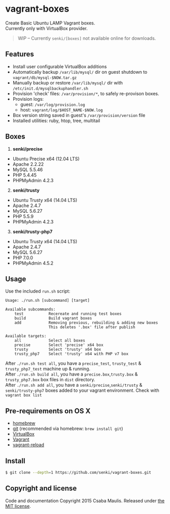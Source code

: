 # vagrant-boxes

Create Basic Ubuntu LAMP Vagrant boxes.  
Currently only with VirtualBox provider.

>WIP – Currently `senki/[boxes]` not available online for downloads.

## Features

- Install user configurable VirtualBox additions
- Automatically backup `/var/lib/mysql/` dir on guest shutdown to `vagrant/db/mysql-$NOW.tar.gz`
- Manually backup or restore `/var/lib/mysql/` dir with  `/etc/init.d/mysqlbackuphandler.sh`
- Provision 'check' files: `/var/provision/*`, to safely re-provison boxes.
- Provision logs:
  - guest: `/var/log/provision.log`
  - host: `vagrant/log/$HOST_NAME-$NOW.log`
- Box version string saved in guest's `/var/provision/version` file
- Installed utilities: ruby, htop, tree, multitail


## Boxes

1. **senki/precise**
  - Ubuntu Precise x64 (12.04 LTS)
  - Apache 2.2.22
  - MySQL 5.5.46
  - PHP  5.4.45
  - PHPMyAdmin 4.2.3
2. **senki/trusty**
  - Ubuntu Trusty x64 (14.04 LTS)
  - Apache 2.4.7
  - MySQL 5.6.27
  - PHP 5.5.9
  - PHPMyAdmin 4.2.3
3. **senki/trusty-php7**
  - Ubuntu Trusty x64 (14.04 LTS)
  - Apache 2.4.7
  - MySQL 5.6.27
  - PHP 7.0.0
  - PHPMyAdmin 4.5.2

## Usage

Use the included `run.sh` script:

```
Usage: ./run.sh [subcommand] [target]

Available subcommands:
    test           Recereate and running test boxes
    build          Build vagrant boxes
    add            Removing previous, rebuilding & adding new boxes
                   This deletes '.box' file after publish

Available targets:
    all            Select all boxes
    precise        Select 'precise' x64 box
    trusty         Select 'trusty' x64 box
    trusty_php7    Select 'trusty' x64 with PHP v7 box
```

After `./run.sh test all`, you have a `precise_test`, `trusty_test` & `trusty_php7_test` machine up & running.  
After `./run.sh build all`, you have a `precise.box`,`trusty.box` & `trusty_php7.box` box files in `dist` directory.  
After `./run.sh add all`, you have a `senki/precise`,`senki/trusty` & `senki/trusty-php7` boxes added to your vagrant environment. Check with `vagrant box list`

## Pre-requirements on OS X

  - [homebrew](http://brew.sh)
  - [git](http://www.git-scm.com) (recommended via homebrew: `brew install git`)
  - [VirtualBox](https://www.virtualbox.org)
  - [Vagrant](https://www.vagrantup.com)
  - [vagrant-reload](https://github.com/aidanns/vagrant-reload)

## Install

```sh
$ git clone --depth=1 https://github.com/senki/vagrant-boxes.git
```
## Copyright and license

Code and documentation Copyright 2015 Csaba Maulis. Released under [the MIT license](LICENSE).
